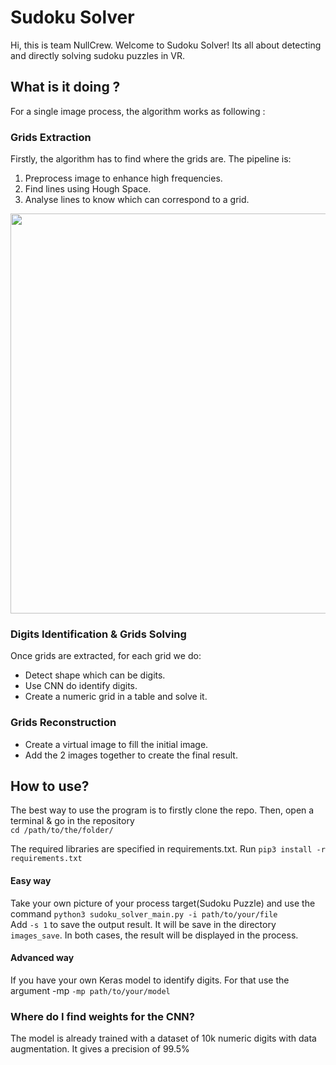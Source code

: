 # Sudoku Solver
Hi, this is team NullCrew.
Welcome to Sudoku Solver!
Its all about detecting and directly solving sudoku puzzles in VR.


## What is it doing ?
For a single image process, the algorithm works as following :
### Grids  Extraction
Firstly, the algorithm has to find where the grids are. 
The pipeline is:
1. Preprocess image to enhance high frequencies.
2. Find lines using Hough Space.
3. Analyse lines to know which can correspond to a grid.

<p align="center">
<img src="https://user-images.githubusercontent.com/39727257/57723287-9a6d6080-7688-11e9-981c-9265b7e147e0.png" width="640"/>
</p>

### Digits Identification & Grids Solving
Once grids are extracted, for each grid we do:

* Detect shape which can be digits.
* Use CNN do identify digits.
* Create a numeric grid in a table and solve it.


### Grids Reconstruction
* Create a virtual image to fill the initial image.
* Add the 2 images together to create the final result.

## How to use?

The best way to use the program is to firstly clone the repo.
Then, open a terminal & go in the repository  
`cd /path/to/the/folder/`

The required libraries are specified in requirements.txt. Run `pip3 install -r requirements.txt`


#### Easy way
Take your own picture of your process target(Sudoku Puzzle) and use the command
`python3 sudoku_solver_main.py -i path/to/your/file`  
Add `-s 1` to save the output result. It will be save in the directory `images_save`.
In both cases, the result will be displayed in the process.

#### Advanced way
If you have your own Keras model to identify digits.
For that use the argument -mp `-mp path/to/your/model` 

### Where do I find weights for the CNN?
The model is already trained with a dataset of 10k numeric digits
with data augmentation. It gives a precision of 99.5%

